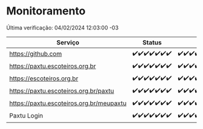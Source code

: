 # Monitoramento

Última verificação: 04/02/2024 12:03:00 -03

|Serviço|Status|Últimas 24h|
|---|---|---|
|https://github.com|<span title="2024-01-28: OK=24">✔️</span><span title="2024-01-29: OK=24">✔️</span><span title="2024-01-30: OK=24">✔️</span><span title="2024-01-31: OK=24">✔️</span><span title="2024-02-01: OK=24">✔️</span><span title="2024-02-02: OK=24">✔️</span><span title="2024-02-03: OK=15">✔️</span>|<span title="03/02/2024 12:03:00 -03 : 200">✔️</span><span title="03/02/2024 13:08:00 -03 : 200">✔️</span><span title="03/02/2024 14:03:00 -03 : 200">✔️</span><span title="03/02/2024 15:07:00 -03 : 200">✔️</span><span title="03/02/2024 16:02:00 -03 : 200">✔️</span><span title="03/02/2024 17:07:00 -03 : 200">✔️</span><span title="03/02/2024 18:03:00 -03 : 200">✔️</span><span title="03/02/2024 19:03:00 -03 : 200">✔️</span><span title="03/02/2024 20:06:00 -03 : 200">✔️</span><span title="03/02/2024 21:32:00 -03 : 200">✔️</span><span title="03/02/2024 22:42:00 -03 : 200">✔️</span><span title="03/02/2024 23:17:00 -03 : 200">✔️</span><span title="04/02/2024 00:07:00 -03 : 200">✔️</span><span title="04/02/2024 01:07:00 -03 : 200">✔️</span><span title="04/02/2024 02:04:00 -03 : 200">✔️</span><span title="04/02/2024 03:07:00 -03 : 200">✔️</span><span title="04/02/2024 04:05:00 -03 : 200">✔️</span><span title="04/02/2024 05:07:00 -03 : 200">✔️</span><span title="04/02/2024 06:04:00 -03 : 200">✔️</span><span title="04/02/2024 07:06:00 -03 : 200">✔️</span><span title="04/02/2024 08:03:00 -03 : 200">✔️</span><span title="04/02/2024 09:09:00 -03 : 200">✔️</span><span title="04/02/2024 10:07:00 -03 : 200">✔️</span><span title="04/02/2024 11:03:00 -03 : 200">✔️</span><span title="04/02/2024 12:03:00 -03 : 200">✔️</span>|
|https://paxtu.escoteiros.org.br|<span title="2024-01-28: OK=24">✔️</span><span title="2024-01-29: OK=24">✔️</span><span title="2024-01-30: OK=24">✔️</span><span title="2024-01-31: OK=24">✔️</span><span title="2024-02-01: OK=24">✔️</span><span title="2024-02-02: OK=24">✔️</span><span title="2024-02-03: OK=15">✔️</span>|<span title="03/02/2024 12:03:00 -03 : 200">✔️</span><span title="03/02/2024 13:08:00 -03 : 200">✔️</span><span title="03/02/2024 14:03:00 -03 : 200">✔️</span><span title="03/02/2024 15:07:00 -03 : 200">✔️</span><span title="03/02/2024 16:02:00 -03 : 200">✔️</span><span title="03/02/2024 17:07:00 -03 : 200">✔️</span><span title="03/02/2024 18:03:00 -03 : 200">✔️</span><span title="03/02/2024 19:03:00 -03 : 200">✔️</span><span title="03/02/2024 20:06:00 -03 : 200">✔️</span><span title="03/02/2024 21:32:00 -03 : 200">✔️</span><span title="03/02/2024 22:42:00 -03 : 200">✔️</span><span title="03/02/2024 23:17:00 -03 : 200">✔️</span><span title="04/02/2024 00:07:00 -03 : 200">✔️</span><span title="04/02/2024 01:07:00 -03 : 200">✔️</span><span title="04/02/2024 02:04:00 -03 : 200">✔️</span><span title="04/02/2024 03:07:00 -03 : 200">✔️</span><span title="04/02/2024 04:05:00 -03 : 200">✔️</span><span title="04/02/2024 05:07:00 -03 : 200">✔️</span><span title="04/02/2024 06:04:00 -03 : 200">✔️</span><span title="04/02/2024 07:06:00 -03 : 200">✔️</span><span title="04/02/2024 08:03:00 -03 : 200">✔️</span><span title="04/02/2024 09:09:00 -03 : 200">✔️</span><span title="04/02/2024 10:07:00 -03 : 200">✔️</span><span title="04/02/2024 11:03:00 -03 : 200">✔️</span><span title="04/02/2024 12:03:00 -03 : 200">✔️</span>|
|https://escoteiros.org.br|<span title="2024-01-28: OK=24">✔️</span><span title="2024-01-29: OK=24">✔️</span><span title="2024-01-30: OK=24">✔️</span><span title="2024-01-31: OK=24">✔️</span><span title="2024-02-01: OK=24">✔️</span><span title="2024-02-02: OK=24">✔️</span><span title="2024-02-03: OK=15">✔️</span>|<span title="03/02/2024 12:03:00 -03 : 200">✔️</span><span title="03/02/2024 13:08:00 -03 : 200">✔️</span><span title="03/02/2024 14:03:00 -03 : 200">✔️</span><span title="03/02/2024 15:07:00 -03 : 200">✔️</span><span title="03/02/2024 16:02:00 -03 : 200">✔️</span><span title="03/02/2024 17:07:00 -03 : 200">✔️</span><span title="03/02/2024 18:03:00 -03 : 200">✔️</span><span title="03/02/2024 19:03:00 -03 : 200">✔️</span><span title="03/02/2024 20:06:00 -03 : 200">✔️</span><span title="03/02/2024 21:32:00 -03 : 200">✔️</span><span title="03/02/2024 22:42:00 -03 : 200">✔️</span><span title="03/02/2024 23:17:00 -03 : 200">✔️</span><span title="04/02/2024 00:07:00 -03 : 200">✔️</span><span title="04/02/2024 01:07:00 -03 : 200">✔️</span><span title="04/02/2024 02:04:00 -03 : 200">✔️</span><span title="04/02/2024 03:07:00 -03 : 200">✔️</span><span title="04/02/2024 04:05:00 -03 : 200">✔️</span><span title="04/02/2024 05:07:00 -03 : 200">✔️</span><span title="04/02/2024 06:04:00 -03 : 200">✔️</span><span title="04/02/2024 07:06:00 -03 : 200">✔️</span><span title="04/02/2024 08:03:00 -03 : 200">✔️</span><span title="04/02/2024 09:09:00 -03 : 200">✔️</span><span title="04/02/2024 10:07:00 -03 : 200">✔️</span><span title="04/02/2024 11:03:00 -03 : 200">✔️</span><span title="04/02/2024 12:03:00 -03 : 200">✔️</span>|
|https://paxtu.escoteiros.org.br/paxtu|<span title="2024-01-28: OK=24">✔️</span><span title="2024-01-29: OK=24">✔️</span><span title="2024-01-30: OK=24">✔️</span><span title="2024-01-31: OK=24">✔️</span><span title="2024-02-01: OK=24">✔️</span><span title="2024-02-02: OK=24">✔️</span><span title="2024-02-03: OK=15">✔️</span>|<span title="03/02/2024 12:03:00 -03 : 200">✔️</span><span title="03/02/2024 13:08:00 -03 : 200">✔️</span><span title="03/02/2024 14:03:00 -03 : 200">✔️</span><span title="03/02/2024 15:07:00 -03 : 200">✔️</span><span title="03/02/2024 16:02:00 -03 : 200">✔️</span><span title="03/02/2024 17:07:00 -03 : 200">✔️</span><span title="03/02/2024 18:03:00 -03 : 200">✔️</span><span title="03/02/2024 19:03:00 -03 : 200">✔️</span><span title="03/02/2024 20:06:00 -03 : 200">✔️</span><span title="03/02/2024 21:32:00 -03 : 200">✔️</span><span title="03/02/2024 22:42:00 -03 : 200">✔️</span><span title="03/02/2024 23:17:00 -03 : 200">✔️</span><span title="04/02/2024 00:07:00 -03 : 200">✔️</span><span title="04/02/2024 01:07:00 -03 : 200">✔️</span><span title="04/02/2024 02:04:00 -03 : 200">✔️</span><span title="04/02/2024 03:07:00 -03 : 200">✔️</span><span title="04/02/2024 04:05:00 -03 : 200">✔️</span><span title="04/02/2024 05:07:00 -03 : 200">✔️</span><span title="04/02/2024 06:04:00 -03 : 200">✔️</span><span title="04/02/2024 07:06:00 -03 : 200">✔️</span><span title="04/02/2024 08:03:00 -03 : 200">✔️</span><span title="04/02/2024 09:09:00 -03 : 200">✔️</span><span title="04/02/2024 10:07:00 -03 : 200">✔️</span><span title="04/02/2024 11:03:00 -03 : 200">✔️</span><span title="04/02/2024 12:03:00 -03 : 200">✔️</span>|
|https://paxtu.escoteiros.org.br/meupaxtu|<span title="2024-01-28: OK=24">✔️</span><span title="2024-01-29: OK=24">✔️</span><span title="2024-01-30: OK=24">✔️</span><span title="2024-01-31: OK=24">✔️</span><span title="2024-02-01: OK=24">✔️</span><span title="2024-02-02: OK=24">✔️</span><span title="2024-02-03: OK=15">✔️</span>|<span title="03/02/2024 12:03:00 -03 : 200">✔️</span><span title="03/02/2024 13:08:00 -03 : 200">✔️</span><span title="03/02/2024 14:03:00 -03 : 200">✔️</span><span title="03/02/2024 15:07:00 -03 : 200">✔️</span><span title="03/02/2024 16:02:00 -03 : 200">✔️</span><span title="03/02/2024 17:07:00 -03 : 200">✔️</span><span title="03/02/2024 18:03:00 -03 : 200">✔️</span><span title="03/02/2024 19:03:00 -03 : 200">✔️</span><span title="03/02/2024 20:06:00 -03 : 200">✔️</span><span title="03/02/2024 21:32:00 -03 : 200">✔️</span><span title="03/02/2024 22:42:00 -03 : 200">✔️</span><span title="03/02/2024 23:17:00 -03 : 200">✔️</span><span title="04/02/2024 00:07:00 -03 : 200">✔️</span><span title="04/02/2024 01:07:00 -03 : 200">✔️</span><span title="04/02/2024 02:04:00 -03 : 200">✔️</span><span title="04/02/2024 03:07:00 -03 : 200">✔️</span><span title="04/02/2024 04:05:00 -03 : 200">✔️</span><span title="04/02/2024 05:07:00 -03 : 200">✔️</span><span title="04/02/2024 06:04:00 -03 : 200">✔️</span><span title="04/02/2024 07:06:00 -03 : 200">✔️</span><span title="04/02/2024 08:03:00 -03 : 200">✔️</span><span title="04/02/2024 09:09:00 -03 : 200">✔️</span><span title="04/02/2024 10:07:00 -03 : 200">✔️</span><span title="04/02/2024 11:03:00 -03 : 200">✔️</span><span title="04/02/2024 12:03:00 -03 : 200">✔️</span>|
|Paxtu Login|<span title="2024-01-28: OK=24">✔️</span><span title="2024-01-29: OK=24">✔️</span><span title="2024-01-30: OK=24">✔️</span><span title="2024-01-31: OK=24">✔️</span><span title="2024-02-01: OK=24">✔️</span><span title="2024-02-02: OK=24">✔️</span><span title="2024-02-03: OK=15">✔️</span>|<span title="03/02/2024 12:03:00 -03 : 200">✔️</span><span title="03/02/2024 13:08:00 -03 : 200">✔️</span><span title="03/02/2024 14:03:00 -03 : 200">✔️</span><span title="03/02/2024 15:07:00 -03 : 200">✔️</span><span title="03/02/2024 16:02:00 -03 : 200">✔️</span><span title="03/02/2024 17:07:00 -03 : 200">✔️</span><span title="03/02/2024 18:03:00 -03 : 200">✔️</span><span title="03/02/2024 19:03:00 -03 : 200">✔️</span><span title="03/02/2024 20:06:00 -03 : 200">✔️</span><span title="03/02/2024 21:32:00 -03 : 200">✔️</span><span title="03/02/2024 22:42:00 -03 : 200">✔️</span><span title="03/02/2024 23:17:00 -03 : 200">✔️</span><span title="04/02/2024 00:07:00 -03 : 200">✔️</span><span title="04/02/2024 01:07:00 -03 : 200">✔️</span><span title="04/02/2024 02:04:00 -03 : 200">✔️</span><span title="04/02/2024 03:07:00 -03 : 200">✔️</span><span title="04/02/2024 04:05:00 -03 : 200">✔️</span><span title="04/02/2024 05:07:00 -03 : 200">✔️</span><span title="04/02/2024 06:04:00 -03 : 200">✔️</span><span title="04/02/2024 07:06:00 -03 : 200">✔️</span><span title="04/02/2024 08:03:00 -03 : 200">✔️</span><span title="04/02/2024 09:09:00 -03 : 200">✔️</span><span title="04/02/2024 10:07:00 -03 : 200">✔️</span><span title="04/02/2024 11:03:00 -03 : 200">✔️</span><span title="04/02/2024 12:03:00 -03 : 200">✔️</span>|
